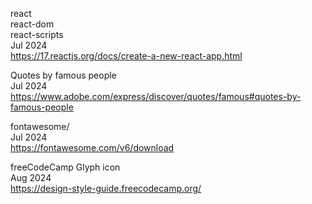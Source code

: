 react
<br>react-dom
<br>react-scripts
<br>Jul 2024
<br><https://17.reactjs.org/docs/create-a-new-react-app.html>

Quotes by famous people
<br>Jul 2024
<br><https://www.adobe.com/express/discover/quotes/famous#quotes-by-famous-people>

fontawesome/
<br>Jul 2024
<br><https://fontawesome.com/v6/download>

freeCodeCamp Glyph icon
<br>Aug 2024
<br><https://design-style-guide.freecodecamp.org/>
